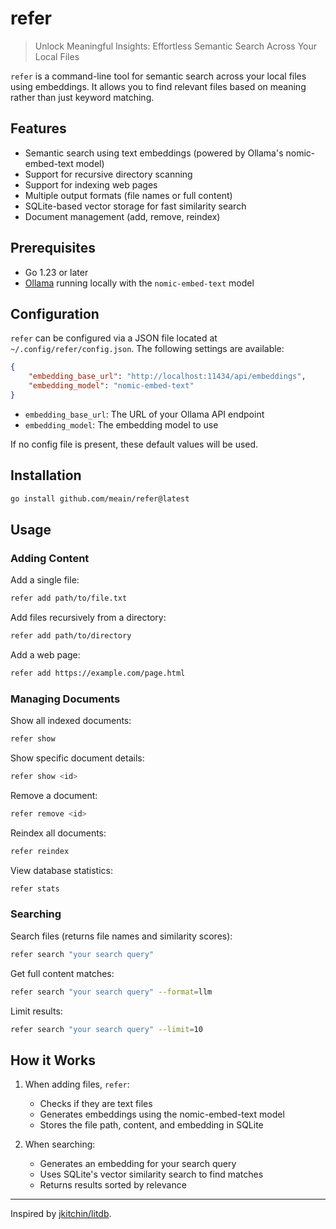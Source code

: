 # refer

> Unlock Meaningful Insights: Effortless Semantic Search Across Your Local Files

`refer` is a command-line tool for semantic search across your local files using embeddings. It allows you to find relevant files based on meaning rather than just keyword matching.

## Features

- Semantic search using text embeddings (powered by Ollama's nomic-embed-text model)
- Support for recursive directory scanning
- Support for indexing web pages
- Multiple output formats (file names or full content)
- SQLite-based vector storage for fast similarity search
- Document management (add, remove, reindex)

## Prerequisites

- Go 1.23 or later
- [Ollama](https://ollama.ai) running locally with the `nomic-embed-text` model

## Configuration

`refer` can be configured via a JSON file located at `~/.config/refer/config.json`. The following settings are available:

```json
{
    "embedding_base_url": "http://localhost:11434/api/embeddings",
    "embedding_model": "nomic-embed-text"
}
```

- `embedding_base_url`: The URL of your Ollama API endpoint
- `embedding_model`: The embedding model to use

If no config file is present, these default values will be used.

## Installation

```bash
go install github.com/meain/refer@latest
```

## Usage

### Adding Content

Add a single file:
```bash
refer add path/to/file.txt
```

Add files recursively from a directory:
```bash
refer add path/to/directory
```

Add a web page:
```bash
refer add https://example.com/page.html
```

### Managing Documents

Show all indexed documents:
```bash
refer show
```

Show specific document details:
```bash
refer show <id>
```

Remove a document:
```bash
refer remove <id>
```

Reindex all documents:
```bash
refer reindex
```

View database statistics:
```bash
refer stats
```

### Searching

Search files (returns file names and similarity scores):
```bash
refer search "your search query"
```

Get full content matches:
```bash
refer search "your search query" --format=llm
```

Limit results:
```bash
refer search "your search query" --limit=10
```

## How it Works

1. When adding files, `refer`:
   - Checks if they are text files
   - Generates embeddings using the nomic-embed-text model
   - Stores the file path, content, and embedding in SQLite

2. When searching:
   - Generates an embedding for your search query
   - Uses SQLite's vector similarity search to find matches
   - Returns results sorted by relevance

---

Inspired by [jkitchin/litdb](https://github.com/jkitchin/litdb).
